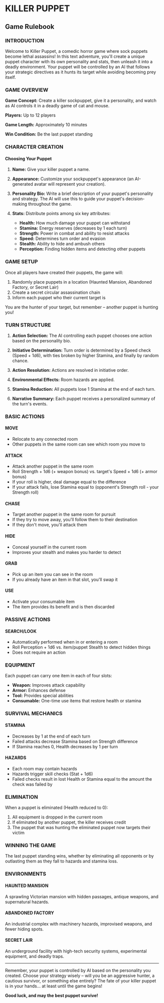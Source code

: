 # KILLER PUPPET
## Game Rulebook

### INTRODUCTION

Welcome to Killer Puppet, a comedic horror game where sock puppets become lethal assassins! In this text adventure, you'll create a unique puppet character with its own personality and stats, then unleash it into a deadly environment. Your puppet will be controlled by an AI that follows your strategic directives as it hunts its target while avoiding becoming prey itself.

### GAME OVERVIEW

**Game Concept:** Create a killer sockpuppet, give it a personality, and watch as AI controls it in a deadly game of cat and mouse.

**Players:** Up to 12 players

**Game Length:** Approximately 10 minutes

**Win Condition:** Be the last puppet standing

### CHARACTER CREATION

#### Choosing Your Puppet

1. **Name:** Give your killer puppet a name.

2. **Appearance:** Customize your sockpuppet's appearance (an AI-generated avatar will represent your creation).

3. **Personality Bio:** Write a brief description of your puppet's personality and strategy. The AI will use this to guide your puppet's decision-making throughout the game.

4. **Stats:** Distribute points among six key attributes:
   - **Health:** How much damage your puppet can withstand
   - **Stamina:** Energy reserves (decreases by 1 each turn)
   - **Strength:** Power in combat and ability to resist attacks
   - **Speed:** Determines turn order and evasion
   - **Stealth:** Ability to hide and ambush others
   - **Perception:** Finding hidden items and detecting other puppets

### GAME SETUP

Once all players have created their puppets, the game will:

1. Randomly place puppets in a location (Haunted Mansion, Abandoned Factory, or Secret Lair)
2. Create a secret circular assassination chain
3. Inform each puppet who their current target is

You are the hunter of your target, but remember – another puppet is hunting you!

### TURN STRUCTURE

1. **Action Selection:** The AI controlling each puppet chooses one action based on the personality bio.

2. **Initiative Determination:** Turn order is determined by a Speed check (Speed + 1d6), with ties broken by higher Stamina, and finally by random chance.

3. **Action Resolution:** Actions are resolved in initiative order.

4. **Environmental Effects:** Room hazards are applied.

5. **Stamina Reduction:** All puppets lose 1 Stamina at the end of each turn.

6. **Narrative Summary:** Each puppet receives a personalized summary of the turn's events.

### BASIC ACTIONS

#### MOVE
- Relocate to any connected room
- Other puppets in the same room can see which room you move to

#### ATTACK
- Attack another puppet in the same room
- Roll Strength + 1d6 (+ weapon bonus) vs. target's Speed + 1d6 (+ armor bonus)
- If your roll is higher, deal damage equal to the difference
- If your attack fails, lose Stamina equal to (opponent's Strength roll - your Strength roll)

#### CHASE
- Target another puppet in the same room for pursuit
- If they try to move away, you'll follow them to their destination
- If they don't move, you'll attack them

#### HIDE
- Conceal yourself in the current room
- Improves your stealth and makes you harder to detect

#### GRAB
- Pick up an item you can see in the room
- If you already have an item in that slot, you'll swap it

#### USE
- Activate your consumable item
- The item provides its benefit and is then discarded

### PASSIVE ACTIONS

#### SEARCH/LOOK
- Automatically performed when in or entering a room
- Roll Perception + 1d6 vs. item/puppet Stealth to detect hidden things
- Does not require an action

### EQUIPMENT

Each puppet can carry one item in each of four slots:
- **Weapon:** Improves attack capability
- **Armor:** Enhances defense
- **Tool:** Provides special abilities
- **Consumable:** One-time use items that restore health or stamina

### SURVIVAL MECHANICS

#### STAMINA
- Decreases by 1 at the end of each turn
- Failed attacks decrease Stamina based on Strength difference
- If Stamina reaches 0, Health decreases by 1 per turn

#### HAZARDS
- Each room may contain hazards
- Hazards trigger skill checks (Stat + 1d6)
- Failed checks result in lost Health or Stamina equal to the amount the check was failed by

### ELIMINATION

When a puppet is eliminated (Health reduced to 0):
1. All equipment is dropped in the current room
2. If eliminated by another puppet, the killer receives credit
3. The puppet that was hunting the eliminated puppet now targets their victim

### WINNING THE GAME

The last puppet standing wins, whether by eliminating all opponents or by outlasting them as they fall to hazards and stamina loss.

### ENVIRONMENTS

#### HAUNTED MANSION
A sprawling Victorian mansion with hidden passages, antique weapons, and supernatural hazards.

#### ABANDONED FACTORY
An industrial complex with machinery hazards, improvised weapons, and fewer hiding spots.

#### SECRET LAIR
An underground facility with high-tech security systems, experimental equipment, and deadly traps.

---

Remember, your puppet is controlled by AI based on the personality you created. Choose your strategy wisely – will you be an aggressive hunter, a cautious survivor, or something else entirely? The fate of your killer puppet is in your hands... at least until the game begins!

**Good luck, and may the best puppet survive!**